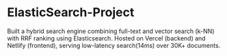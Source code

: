 # ElasticSearch-Project

Built a hybrid search engine combining full-text and vector search (k-NN) with RRF ranking using Elasticsearch.
Hosted on Vercel (backend) and Netlify (frontend), serving low-latency search(14ms) over 30K+ documents.
